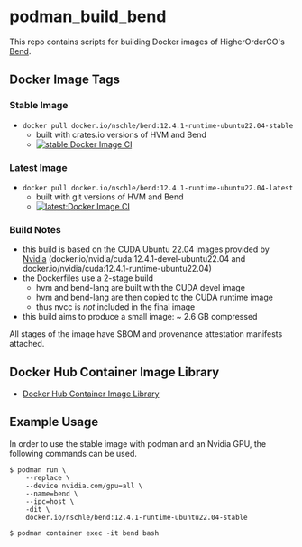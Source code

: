 # podman_build_bend

This repo contains scripts for building Docker images of HigherOrderCO's [Bend](https://github.com/HigherOrderCO/Bend/).

## Docker Image Tags

### Stable Image
* `docker pull docker.io/nschle/bend:12.4.1-runtime-ubuntu22.04-stable`
    * built with crates.io versions of HVM and Bend
    * [![stable:Docker Image CI](https://github.com/Wolfsauge/podman_build_bend/actions/workflows/docker-image-ci-stable.yaml/badge.svg)](https://github.com/Wolfsauge/podman_build_bend/actions/workflows/docker-image-ci-stable.yaml) 

### Latest Image
* `docker pull docker.io/nschle/bend:12.4.1-runtime-ubuntu22.04-latest`
    * built with git versions of HVM and Bend
    * [![latest:Docker Image CI](https://github.com/Wolfsauge/podman_build_bend/actions/workflows/docker-image-ci-latest.yaml/badge.svg)](https://github.com/Wolfsauge/podman_build_bend/actions/workflows/docker-image-ci-latest.yaml) 

### Build Notes
* this build is based on the CUDA Ubuntu 22.04 images provided by [Nvidia](https://hub.docker.com/r/nvidia/cuda) (docker.io/nvidia/cuda:12.4.1-devel-ubuntu22.04 and docker.io/nvidia/cuda:12.4.1-runtime-ubuntu22.04)
* the Dockerfiles use a 2-stage build
    * hvm and bend-lang are built with the CUDA devel image
    * hvm and bend-lang are then copied to the CUDA runtime image
    * thus nvcc is _not_ included in the final image
* this build aims to produce a small image: ~ 2.6 GB compressed

All stages of the image have SBOM and provenance attestation manifests attached.

## Docker Hub Container Image Library

* [Docker Hub Container Image Library](https://hub.docker.com/repository/docker/nschle/bend/)

## Example Usage

In order to use the stable image with podman and an Nvidia GPU, the following commands can be used.

```shell
$ podman run \
    --replace \
    --device nvidia.com/gpu=all \
    --name=bend \
    --ipc=host \
    -dit \
    docker.io/nschle/bend:12.4.1-runtime-ubuntu22.04-stable
```

```shell
$ podman container exec -it bend bash 
```
